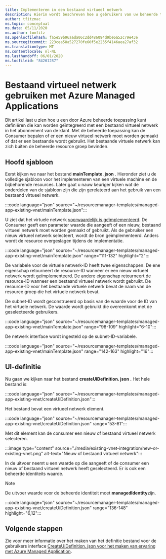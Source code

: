 ```yaml
---
title: Implementeren in een bestaand virtueel netwerk
description: Hierin wordt beschreven hoe u gebruikers van uw beheerde toepassing in staat stelt om een bestaand virtueel netwerk te selecteren. Het virtuele netwerk kan zich buiten de beheerde toepassing bevinden.
author: tfitzmac
ms.topic: conceptual
ms.date: 05/11/2020
ms.author: tomfitz
ms.openlocfilehash: fa5e59b96aada06c2dd486094d9be6a52c79e43e
ms.sourcegitcommit: 223cea58a527270fe60f5e2235f4146aea27af32
ms.translationtype: MT
ms.contentlocale: nl-NL
ms.lasthandoff: 06/01/2020
ms.locfileid: "84261287"
---
```

# <a name="use-existing-virtual-network-with-azure-managed-applications"></a>Bestaand virtueel netwerk gebruiken met Azure Managed Applications

Dit artikel laat u zien hoe u een door Azure beheerde toepassing kunt definiëren die kan worden geïntegreerd met een bestaand virtueel netwerk in het abonnement van de klant. Met de beheerde toepassing kan de Consumer bepalen of er een nieuw virtueel netwerk moet worden gemaakt of dat er een bestaande wordt gebruikt. Het bestaande virtuele netwerk kan zich buiten de beheerde resource groep bevinden.

## <a name="main-template"></a>Hoofd sjabloon

Eerst kijken we naar het bestand **mainTemplate. json** . Hieronder ziet u de volledige sjabloon voor het implementeren van een virtuele machine en de bijbehorende resources. Later gaat u nauw keuriger kijken wat de onderdelen van de sjabloon zijn die zijn gerelateerd aan het gebruik van een bestaand virtueel netwerk.

:::code language="json" source="~/resourcemanager-templates/managed-app-existing-vnet/mainTemplate.json":::

U ziet dat het virtuele netwerk [voorwaardelijk is geïmplementeerd](../templates/conditional-resource-deployment.md). De Consumer geeft een parameter waarde die aangeeft of een nieuw, bestaand virtueel netwerk moet worden gemaakt of gebruikt. Als de gebruiker een nieuw virtueel netwerk selecteert, wordt de bron geïmplementeerd. Anders wordt de resource overgeslagen tijdens de implementatie.

:::code language="json" source="~/resourcemanager-templates/managed-app-existing-vnet/mainTemplate.json" range="111-132" highlight="2":::

De variabele voor de virtuele netwerk-ID heeft twee eigenschappen. De ene eigenschap retourneert de resource-ID wanneer er een nieuw virtueel netwerk wordt geïmplementeerd. De andere eigenschap retourneert de resource-ID wanneer een bestaand virtueel netwerk wordt gebruikt. De resource-ID voor het bestaande virtuele netwerk bevat de naam van de resource groep die het virtuele netwerk bevat.

De subnet-ID wordt geconstrueerd op basis van de waarde voor de ID van het virtuele netwerk. De waarde wordt gebruikt die overeenkomt met de geselecteerde gebruikers.

:::code language="json" source="~/resourcemanager-templates/managed-app-existing-vnet/mainTemplate.json" range="98-109" highlight="6-10":::

De netwerk interface wordt ingesteld op de subnet-ID-variabele.

:::code language="json" source="~/resourcemanager-templates/managed-app-existing-vnet/mainTemplate.json" range="142-163" highlight="16":::

## <a name="ui-definition"></a>UI-definitie

Nu gaan we kijken naar het bestand **createUiDefinition. json** . Het hele bestand is:

:::code language="json" source="~/resourcemanager-templates/managed-app-existing-vnet/createUiDefinition.json":::

Het bestand bevat een virtueel netwerk element.

:::code language="json" source="~/resourcemanager-templates/managed-app-existing-vnet/createUiDefinition.json" range="53-81":::

Met dit element kan de consumer een nieuw of bestaand virtueel netwerk selecteren.

:::image type="content" source="./media/existing-vnet-integration/new-or-existing-vnet.png" alt-text="Nieuw of bestaand virtueel netwerk":::

In de uitvoer neemt u een waarde op die aangeeft of de consumer een nieuw of bestaand virtueel netwerk heeft geselecteerd. Er is ook een beheerde identiteits waarde.

> [!NOTE]
> De uitvoer waarde voor de beheerde identiteit moet **managedIdentity**zijn.

:::code language="json" source="~/resourcemanager-templates/managed-app-existing-vnet/createUiDefinition.json" range="136-148" highlight="6,12":::

## <a name="next-steps"></a>Volgende stappen

Zie voor meer informatie over het maken van het definitie bestand voor de gebruikers interface [CreateUiDefinition. json voor het maken van ervaring met Azure Managed Application](create-uidefinition-overview.md).
